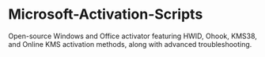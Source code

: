 # Microsoft-Activation-Scripts
 Open-source Windows and Office activator featuring HWID, Ohook, KMS38, and Online KMS activation methods, along with advanced troubleshooting.
